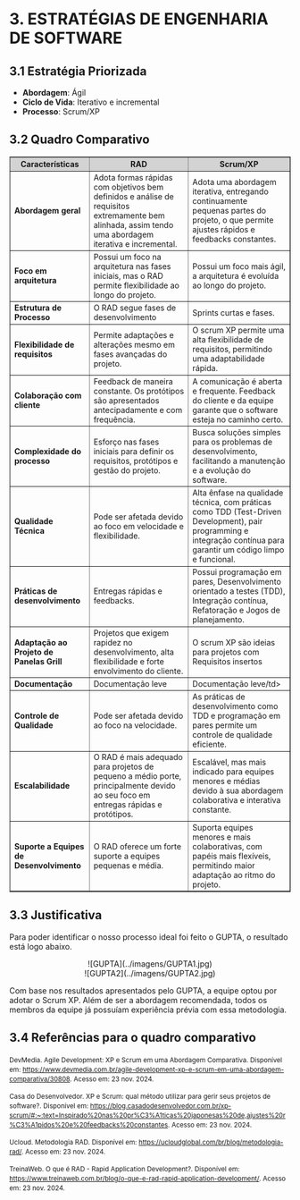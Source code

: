 # **3. ESTRATÉGIAS DE ENGENHARIA DE SOFTWARE**

## **3.1 Estratégia Priorizada**

- **Abordagem**: Ágil
- **Ciclo de Vida**: Iterativo e incremental
- **Processo**: Scrum/XP

## **3.2 Quadro Comparativo**

<table border="1">
  <thead style="background-color: #D3D3D3;">
    <tr>
      <th><strong>Características</strong></th>
      <th><strong>RAD</strong></th>
      <th><strong>Scrum/XP</strong></th>
    </tr>
  </thead>
  <tbody>
    <tr>
      <td><strong>Abordagem geral</strong></td>
      <td>Adota formas rápidas com objetivos bem definidos e análise de requisitos extremamente bem alinhada, assim tendo uma abordagem iterativa e incremental.</td>
      <td>Adota uma abordagem iterativa, entregando continuamente pequenas partes do projeto, o que permite ajustes rápidos e feedbacks constantes.</td>
    </tr>
    <tr>
      <td><strong>Foco em arquitetura</strong></td>
      <td>Possui um foco na arquitetura nas fases iniciais, mas o RAD permite flexibilidade ao longo do projeto. </td>
      <td>Possui um foco mais ágil, a arquitetura é evoluída ao longo do projeto. </td>
    </tr>
    <tr>
      <td><strong>Estrutura de Processo</strong></td>
      <td>O RAD segue fases de desenvolvimento </td>
      <td>Sprints curtas e fases. </td>
    </tr>
    <tr>
      <td><strong>Flexibilidade de requisitos</strong></td>
      <td>Permite adaptações e alterações mesmo em fases avançadas do projeto.</td>
      <td>O scrum XP permite uma alta flexibilidade de requisitos, permitindo uma adaptabilidade rápida.</td>
    </tr>
    <tr>
      <td><strong>Colaboração com cliente</strong></td>
      <td>Feedback de maneira constante. Os protótipos são apresentados antecipadamente e com frequência.</td>
      <td>A comunicação é aberta e frequente. Feedback do cliente e da equipe garante que o software esteja no caminho certo.</td>
    </tr>
    <tr>
      <td><strong>Complexidade do processo</strong></td>
      <td>Esforço nas fases iniciais para  definir os requisitos, protótipos e gestão do projeto. </td>
      <td>Busca soluções simples para os problemas de desenvolvimento, facilitando a manutenção e a evolução do software.</td>
    </tr>
    <tr>
      <td><strong>Qualidade Técnica</strong></td>
      <td>Pode ser afetada devido ao foco em velocidade e flexibilidade.</td>
      <td>Alta ênfase na qualidade técnica, com práticas como TDD (Test-Driven Development), pair programming e integração contínua para garantir um código limpo e funcional.</td>
    </tr>
    <tr>
      <td><strong>Práticas de desenvolvimento</strong></td>
      <td>Entregas rápidas e feedbacks.</td>
      <td>Possui programação em pares, Desenvolvimento orientado a testes (TDD), Integração contínua, Refatoração e Jogos de planejamento.</td>
    </tr>
    <tr>
      <td><strong>Adaptação ao Projeto de Panelas Grill</strong></td>
      <td>Projetos que exigem rapidez no desenvolvimento, alta flexibilidade e forte envolvimento do cliente.</td>
      <td>O scrum XP são ideias para projetos com Requisitos insertos </td>
    </tr>
    <tr>
      <td><strong>Documentação</strong></td>
      <td>Documentação leve</td>
      <td>Documentação leve/td>
    </tr>
    <tr>
      <td><strong>Controle de Qualidade</strong></td>
      <td>Pode ser afetada devido ao foco na velocidade.</td>
      <td>As práticas de desenvolvimento como TDD e programação em pares permite um controle de qualidade eficiente. </td>
    </tr>
    <tr>
      <td><strong>Escalabilidade</strong></td>
      <td>O RAD é mais adequado para projetos de pequeno a médio porte, principalmente devido ao seu foco em entregas rápidas e protótipos.</td>
      <td>Escalável, mas mais indicado para equipes menores e médias devido à sua abordagem colaborativa e interativa constante. </td>
    </tr>
    <tr>
      <td><strong>Suporte a Equipes de Desenvolvimento</strong></td>
      <td>O RAD oferece um forte suporte a equipes pequenas e média.</td>
      <td>Suporta equipes menores e mais colaborativas, com papéis mais flexíveis, permitindo maior adaptação ao ritmo do projeto. </td>
    </tr>
  </tbody>
</table>


## **3.3 Justificativa**

Para poder identificar o nosso processo ideal foi feito o GUPTA, o resultado está logo abaixo.
<center>
  ![GUPTA](../imagens/GUPTA1.jpg)
</center>
<center>
  ![GUPTA2](../imagens/GUPTA2.jpg)
</center>

Com base nos resultados apresentados pelo GUPTA, a equipe optou por adotar o Scrum XP. Além de ser a abordagem recomendada, todos os membros da equipe já possuíam experiência prévia com essa metodologia.

## **3.4 Referências para o quadro comparativo**
<small>DevMedia. Agile Development: XP e Scrum em uma Abordagem Comparativa. Disponível em: <https://www.devmedia.com.br/agile-development-xp-e-scrum-em-uma-abordagem-comparativa/30808>. Acesso em: 23 nov. 2024.</small>

<small>Casa do Desenvolvedor. XP e Scrum: qual método utilizar para gerir seus projetos de software?. Disponível em: <https://blog.casadodesenvolvedor.com.br/xp-scrum/#:~:text=Inspirado%20nas%20pr%C3%A1ticas%20japonesas%20de,ajustes%20r%C3%A1pidos%20e%20feedbacks%20constantes>. Acesso em: 23 nov. 2024.</small>

<small>Ucloud. Metodologia RAD. Disponível em: <https://ucloudglobal.com/br/blog/metodologia-rad/>. Acesso em: 23 nov. 2024.</small>

<small>TreinaWeb. O que é RAD - Rapid Application Development?. Disponível em: <https://www.treinaweb.com.br/blog/o-que-e-rad-rapid-application-development/>. Acesso em: 23 nov. 2024.</small>